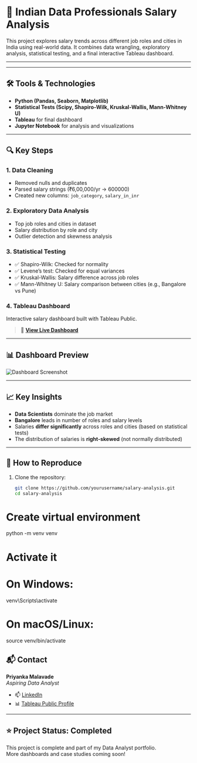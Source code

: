 # 💼 Indian Data Professionals Salary Analysis

This project explores salary trends across different job roles and cities in India using real-world data. It combines data wrangling, exploratory analysis, statistical testing, and a final interactive Tableau dashboard.

---


---

## 🛠 Tools & Technologies

- **Python (Pandas, Seaborn, Matplotlib)**
- **Statistical Tests (Scipy, Shapiro-Wilk, Kruskal-Wallis, Mann-Whitney U)**
- **Tableau** for final dashboard
- **Jupyter Notebook** for analysis and visualizations

---

## 🔍 Key Steps

### 1. Data Cleaning
- Removed nulls and duplicates
- Parsed salary strings (₹6,00,000/yr → 600000)
- Created new columns: `job_category`, `salary_in_inr`

### 2. Exploratory Data Analysis
- Top job roles and cities in dataset
- Salary distribution by role and city
- Outlier detection and skewness analysis

### 3. Statistical Testing
- ✅ Shapiro-Wilk: Checked for normality
- ✅ Levene’s test: Checked for equal variances
- ✅ Kruskal-Wallis: Salary difference across job roles
- ✅ Mann-Whitney U: Salary comparison between cities (e.g., Bangalore vs Pune)

### 4. Tableau Dashboard
Interactive salary dashboard built with Tableau Public.

> 🔗 [**View Live Dashboard**](https://public.tableau.com/app/profile/priyanka.malavade/viz/salary_trends/Dashboard1?publish=yes)

---

## 📊 Dashboard Preview

![Dashboard Screenshot](dashboard_preview.png) <!-- Replace this with your image name or screenshot -->

---

## 📈 Key Insights

- **Data Scientists** dominate the job market
- **Bangalore** leads in number of roles and salary levels
- Salaries **differ significantly** across roles and cities (based on statistical tests)
- The distribution of salaries is **right-skewed** (not normally distributed)

---

## 🚀 How to Reproduce

1. Clone the repository:
   ```bash
   git clone https://github.com/yourusername/salary-analysis.git
   cd salary-analysis

# Create virtual environment
python -m venv venv

# Activate it
# On Windows:
venv\Scripts\activate
# On macOS/Linux:
source venv/bin/activate


## 📬 Contact

**Priyanka Malavade**  
*Aspiring Data Analyst*

- 📫 [LinkedIn](https://www.linkedin.com/in/priyanka-malavade-b34677298/)
- 📊 [Tableau Public Profile](https://public.tableau.com/app/profile/priyanka.malavade/viz/salary_trends/Dashboard1)

---

## ⭐ Project Status: Completed 

This project is complete and part of my Data Analyst portfolio.  
More dashboards and case studies coming soon!


